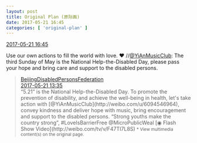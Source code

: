```yaml
---
layout: post
title: Original Plan (原际画)
date: 2017-05-21 16:45
categories: [ 'original-plan' ]
---
```


<div class="weibo-info">
  <a href="http://weibo.com/5626539553/F4997xMNH">2017-05-21 16:45</a>
</div>

Use our own actions to fill the world with love. :heart: //[@YiAnMusicClub](http://weibo.com/u/6094546964): The third Sunday of May is the National Help-the-Disabled Day, please pass your hope and bring care and support to the disabled persons.

<!-- more -->

> <div class="weibo-post-name">
>   <a href="http://weibo.com/u/2611704931">BeijingDisabledPersonsFederation</a>
> </div>
> <div class="weibo-info">
>   <a href="http://weibo.com/2611704931/F47TI7L8S">2017-05-21 13:35</a>
> </div>
> “5.21” is the National Help-the-Disabled Day. To promote the prevention of disability, and achieve the well-being in health, let's take action with [@YiAnMusicClub](http://weibo.com/u/6094546964), convey kindness and deliver hope with music, bring encouragement and support to the disabled persons. “Strong youths make the country strong”, #LoveIsBarrierFree @MicroPublicWeal [◉ Flash Show Video](http://weibo.com/tv/v/F47TI7L8S)  
> <small>* View multimedia content(s) on the original page.</small>
